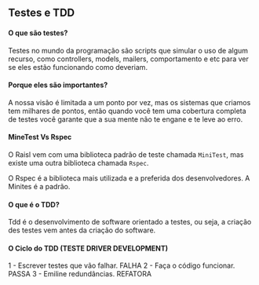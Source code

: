 ## Testes e TDD

#### O que são testes? 
Testes no mundo da programação são scripts que simular o uso
de algum recurso, como controllers, models, mailers, comportamento
e etc para ver se eles estão funcionando como deveriam. 

#### Porque eles são importantes?
A nossa visão é limitada a um ponto por vez, mas os sistemas que
criamos tem milhares de pontos, então quando você tem uma cobertura
completa de testes você garante que a sua mente não te engane e te
leve ao erro.

#### MineTest Vs Rspec
O Raisl vem com uma biblioteca padrão de teste chamada `MiniTest`, mas existe uma 
outra biblioteca chamada `Rspec`. 

O Rspec é a biblioteca mais utilizada e a preferida dos desenvolvedores. A Minites é 
a padrão. 


#### O que é o TDD?
Tdd é o desenvolvimento de software orientado a testes, ou seja, a criação des testes vem antes 
da criação do software. 

#### O Ciclo do TDD (TESTE DRIVER DEVELOPMENT) 
1 - Escrever testes que vão falhar. FALHA 
2 - Faça o código funcionar. PASSA
3 - Emiline redundâncias. REFATORA